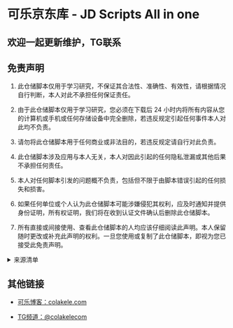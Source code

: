 # 可乐京东库 - JD Scripts All in one
## 欢迎一起更新维护，TG联系
## 免责声明

1. 此仓储脚本仅用于学习研究，不保证其合法性、准确性、有效性，请根据情况自行判断，本人对此不承担任何保证责任。

2. 由于此仓储脚本仅用于学习研究，您必须在下载后 24 小时内将所有内容从您的计算机或手机或任何存储设备中完全删除，若违反规定引起任何事件本人对此均不负责。

3. 请勿将此仓储脚本用于任何商业或非法目的，若违反规定请自行对此负责。

4. 此仓储脚本涉及应用与本人无关，本人对因此引起的任何隐私泄漏或其他后果不承担任何责任。

5. 本人对任何脚本引发的问题概不负责，包括但不限于由脚本错误引起的任何损失和损害。

6. 如果任何单位或个人认为此仓储脚本可能涉嫌侵犯其权利，应及时通知并提供身份证明，所有权证明，我们将在收到认证文件确认后删除此仓储脚本。

7. 所有直接或间接使用、查看此仓储脚本的人均应该仔细阅读此声明。本人保留随时更改或补充此声明的权利。一旦您使用或复制了此仓储脚本，即视为您已接受此免责声明。


<details>
<summary>来源清单</summary>
 
> 来源清单，同步更新，特别感谢这些大佬的付出
  
* [@whyour](https://github.com/whyour)
  
* [@NobyDa](https://github.com/NobyDa)

* [@yangtingxiao](https://github.com/yangtingxiao/)

* [@zooPanda](https://github.com/zooPanda)

* [@chinnkarahoi](https://github.com/cchinnkarahoi)

* [@longzhuzhu](https://github.com/longzhuzhu)

* [@monk-coder](https://github.com/monk-coder)

* [@lxk0301](https://github.com/lxk0301)
  
* [@star261](https://github.com/star261)
  
* [@panghu999](https://github.com/panghu999)
 
* [@passerby-b](https://github.com/passerby-b) 
</details>

## 其他链接

* [可乐博客：colakele.com](https://colakele.com)

* [TG频道：@colakelecom](https://t.me/colakelecom)

